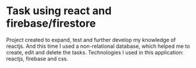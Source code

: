 # Task using react and firebase/firestore

Project created to expand, test and further develop my knowledge 
of reactjs. And this time I used a non-relational database, which 
helped me to create, edit and delete the tasks.
Technologies I used in this application: reactjs, firebase and css.
